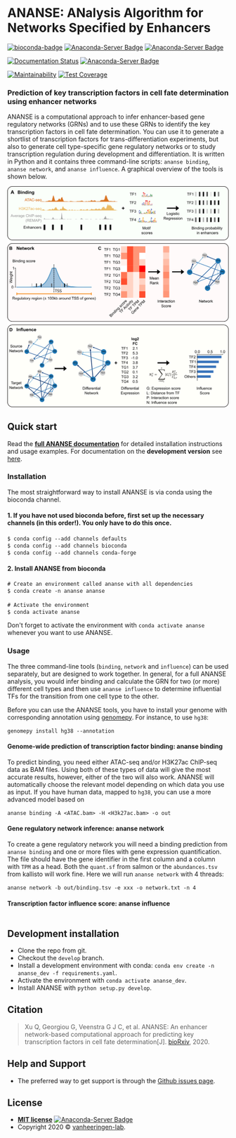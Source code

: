 # ANANSE: ANalysis Algorithm for Networks Specified by Enhancers
[![bioconda-badge](https://img.shields.io/badge/install%20with-bioconda-brightgreen.svg?style=flat)](http://bioconda.github.io)
[![Anaconda-Server Badge](https://anaconda.org/bioconda/ananse/badges/version.svg)](https://anaconda.org/bioconda/ananse)
[![Anaconda-Server Badge](https://anaconda.org/bioconda/ananse/badges/downloads.svg)](https://anaconda.org/bioconda/ananse)

[![Documentation Status](https://readthedocs.org/projects/anansepy/badge/?version=master)](https://anansepy.readthedocs.io/en/master/?badge=master)
[![Anaconda-Server Badge](https://anaconda.org/bioconda/ananse/badges/license.svg)](https://anaconda.org/bioconda/ananse)

[![Maintainability](https://api.codeclimate.com/v1/badges/875df8c40fec66d68b1f/maintainability)](https://codeclimate.com/github/vanheeringen-lab/ANANSE/maintainability)
[![Test Coverage](https://api.codeclimate.com/v1/badges/875df8c40fec66d68b1f/test_coverage)](https://codeclimate.com/github/vanheeringen-lab/ANANSE/test_coverage)
### Prediction of key transcription factors in cell fate determination using enhancer networks
ANANSE is a computational approach to infer enhancer-based gene regulatory networks (GRNs) and to use these GRNs to identify the key transcription factors in cell fate determination. You can use it to generate a shortlist of transcription factors for trans-differentiation experiments, but also to generate cell type-specific gene regulatory networks or to study transcription regulation during development and differentiation. It is written in Python and it contains three command-line scripts: `ananse binding`, `ananse network`, and `ananse influence`. A graphical overview of the tools is shown below.

![](docs/img/Fig2.png)

## Quick start

Read the **[full ANANSE documentation](https://anansepy.readthedocs.io/en/master/)** for detailed installation instructions and usage examples. For documentation on the **development version** see [here](https://anansepy.readthedocs.io/en/develop/).

### Installation

The most straightforward way to install ANANSE is via conda using the bioconda channel.

#### 1. If you have not used bioconda before, first set up the necessary channels (in this order!). You only have to do this once.

```
$ conda config --add channels defaults
$ conda config --add channels bioconda
$ conda config --add channels conda-forge
```

#### 2. Install ANANSE from bioconda

``` 
# Create an environment called ananse with all dependencies
$ conda create -n ananse ananse

# Activate the environment
$ conda activate ananse
```

Don't forget to activate the environment with `conda activate ananse` whenever you want to use ANANSE.

### Usage

The three command-line tools (`binding`, `network` and `influence`) can be used separately, but are designed to work together. In general, for a full ANANSE analysis, you would infer binding and calculate the GRN for two (or more) different cell types and then use `ananse influence` to determine influential TFs for the transition from one cell type to the other.

Before you can use the ANANSE tools, you have to install your genome with corresponding annotation using [genomepy](https://github.com/vanheeringen-lab/genomepy). For instance, to use `hg38`:

```
genomepy install hg38 --annotation
```


#### Genome-wide prediction of transcription factor binding: ananse binding

To predict binding, you need either ATAC-seq and/or H3K27ac ChIP-seq data as BAM files. Using both of these types of data will give the most accurate results, however, either of the two will also work. ANANSE will automatically choose the relevant model depending on which data you use as input. If you have human data, mapped to `hg38`, you can use a more advanced model based on 

```
ananse binding -A <ATAC.bam> -H <H3k27ac.bam> -o out
```


#### Gene regulatory network inference: ananse network

To create a gene regulatory network you will need a binding prediction from `ananse binding` and one or more files with gene expression quantification. The file should have the gene identifier in the first column and a column with `TPM` as a head. Both the `quant.sf` from salmon or the `abundances.tsv` from kallisto will work fine. Here we will run `ananse network` with 4 threads:

```
ananse network -b out/binding.tsv -e xxx -o network.txt -n 4
```

#### Transcription factor influence score: ananse influence

```
```

## Development installation

* Clone the repo from git.
* Checkout the `develop` branch.
* Install a development environment with conda: `conda env create -n ananse_dev -f requirements.yaml`.
* Activate the environment with `conda activate ananse_dev`.
* Install ANANSE with `python setup.py develop`.
  
## Citation

  > Xu Q, Georgiou G, Veenstra G J C, et al. ANANSE: An enhancer network-based computational approach for predicting key transcription factors in cell fate determination[J]. [bioRxiv](https://www.biorxiv.org/content/10.1101/2020.06.05.135798v2), 2020.

<!-- --- -->
## Help and Support

* The preferred way to get support is through the [Github issues page](https://github.com/vanheeringen-lab/ANANSE/issues).

## License

  - **[MIT license](http://opensource.org/licenses/mit-license.php)** [![Anaconda-Server Badge](https://anaconda.org/qxuchn/ananse/badges/license.svg)](https://anaconda.org/qxuchn/ananse)
  - Copyright 2020 © <a href="https://github.com/vanheeringen-lab" target="_blank">vanheeringen-lab</a>.
